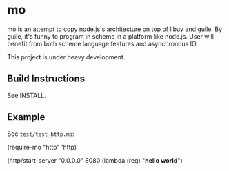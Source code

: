# mo

mo is an attempt to copy node.js's architecture on top of libuv and guile.
By guile, it's funny to program in scheme in a platform like node.js.
User will benefit from both scheme language features and asynchronous IO.

This project is under heavy development.

## Build Instructions

See INSTALL.

## Example

See `test/test_http.mo`:

   (require-mo "http" 'http)

   (http/start-server "0.0.0.0" 8080
     (lambda (req)
       "<b>hello world</b>")


